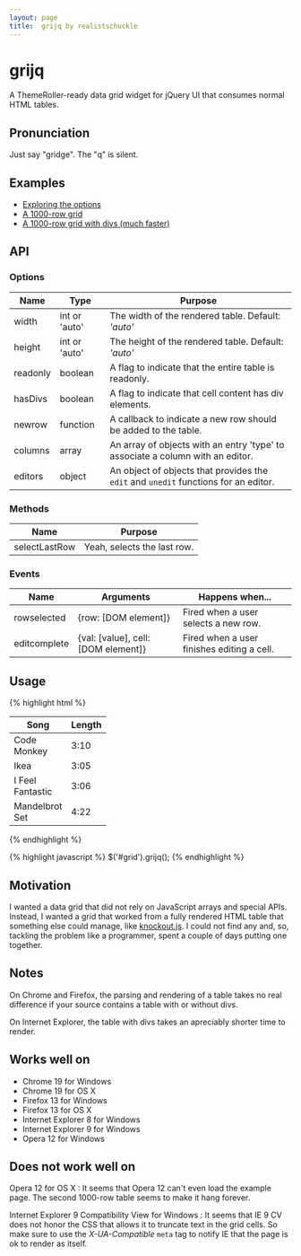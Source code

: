 ```yaml
---
layout: page
title:  grijq by realistschuckle
---
```

# grijq

A ThemeRoller-ready data grid widget for jQuery UI that consumes normal HTML
tables.

## Pronunciation

Just say "gridge". The "q" is silent.

## Examples

* [Exploring the options](examples/all-the-options.html)
* [A 1000-row grid ](examples/lots-of-rows.html)
* [A 1000-row grid with divs (much faster)](examples/lots-of-rows-with-divs.html)

## API

### Options

| Name     | Type          | Purpose                                                                              |
| -------- | ------------- | ------------------------------------------------------------------------------------ |
| width    | int or 'auto' | The width of the rendered table. Default: *'auto'*                                   |
| height   | int or 'auto' | The height of the rendered table. Default: *'auto'*                                  |
| readonly | boolean       | A flag to indicate that the entire table is readonly.                                |
| hasDivs  | boolean       | A flag to indicate that cell content has div elements.                               |
| newrow   | function      | A callback to indicate a new row should be added to the table.                       |
| columns  | array         | An array of objects with an entry 'type' to associate a column with an editor.       |
| editors  | object        | An object of objects that provides the `edit` and `unedit` functions for an editor.  |

### Methods

| Name          | Purpose                     |
| ------------- | --------------------------- |
| selectLastRow | Yeah, selects the last row. |

### Events

| Name         | Arguments                           | Happens when...                            |
| ------------ | ----------------------------------- | ------------------------------------------ |
| rowselected  | {row: [DOM element]}                | Fired when a user selects a new row.       |
| editcomplete | {val: [value], cell: [DOM element]} | Fired when a user finishes editing a cell. |

## Usage

{% highlight html %}
  <table width="100" id="grid">
    <colgroup>
      <col width="55">
      <col width="45">
    </colgroup>
    <thead>
      <tr>
        <th>Song</th>
        <th>Length</th>
      </tr>
    </thead>
    <tbody>
      <tr>
        <td>Code Monkey</td>
        <td>3:10</td>
      </tr>
      <tr>
        <td>Ikea</td>
        <td>3:05</td>
      </tr>
      <tr>
        <td>I Feel Fantastic</td>
        <td>3:06</td>
      </tr>
      <tr>
        <td>Mandelbrot Set</td>
        <td>4:22</td>
      </tr>
    </tbody>
  </table>
{% endhighlight %}

{% highlight javascript %}
  $('#grid').grijq();
{% endhighlight %}

## Motivation

I wanted a data grid that did not rely on JavaScript arrays and special APIs.
Instead, I wanted a grid that worked from a fully rendered HTML table that
something else could manage, like [knockout.js](http://knockoutjs.com). I
could not find any and, so, tackling the problem like a programmer, spent a
couple of days putting one together.

## Notes

On Chrome and Firefox, the parsing and rendering of a table takes no real
difference if your source contains a table with or without divs.

On Internet Explorer, the table with divs takes an apreciably shorter time
to render.

## Works well on

* Chrome 19 for Windows
* Chrome 19 for OS X
* Firefox 13 for Windows
* Firefox 13 for OS X
* Internet Explorer 8 for Windows
* Internet Explorer 9 for Windows
* Opera 12 for Windows

## Does not work well on

Opera 12 for OS X
: It seems that Opera 12 can't even load the example page. The second 1000-row
  table seems to make it hang forever.

Internet Explorer 9 Compatibility View for Windows
: It seems that IE 9 CV does not honor the CSS that allows it to truncate text
  in the grid cells. So make sure to use the *X-UA-Compatible* `meta` tag to
  notify IE that the page is ok to render as itself.

